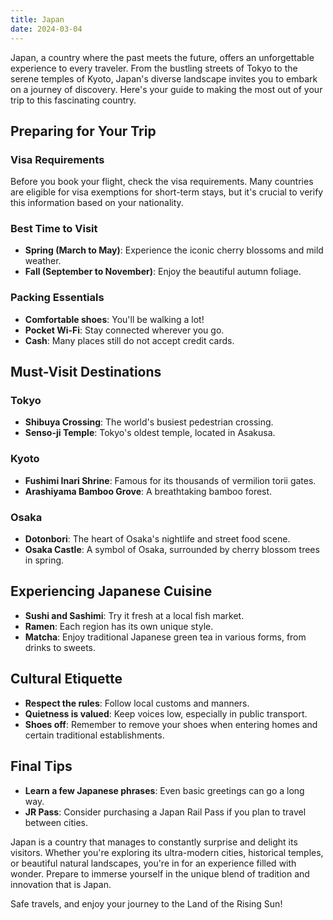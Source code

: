 ```yaml
---
title: Japan
date: 2024-03-04
---
```


Japan, a country where the past meets the future, offers an unforgettable experience to every traveler. From the bustling streets of Tokyo to the serene temples of Kyoto, Japan's diverse landscape invites you to embark on a journey of discovery. Here's your guide to making the most out of your trip to this fascinating country.

## Preparing for Your Trip

### Visa Requirements

Before you book your flight, check the visa requirements. Many countries are eligible for visa exemptions for short-term stays, but it's crucial to verify this information based on your nationality.

### Best Time to Visit

* **Spring (March to May)**: Experience the iconic cherry blossoms and mild weather.
* **Fall (September to November)**: Enjoy the beautiful autumn foliage.

### Packing Essentials

* **Comfortable shoes**: You'll be walking a lot!
* **Pocket Wi-Fi**: Stay connected wherever you go.
* **Cash**: Many places still do not accept credit cards.

## Must-Visit Destinations

### Tokyo

* **Shibuya Crossing**: The world's busiest pedestrian crossing.
* **Senso-ji Temple**: Tokyo's oldest temple, located in Asakusa.

### Kyoto

- **Fushimi Inari Shrine**: Famous for its thousands of vermilion torii gates.
- **Arashiyama Bamboo Grove**: A breathtaking bamboo forest.

### Osaka

- **Dotonbori**: The heart of Osaka's nightlife and street food scene.
- **Osaka Castle**: A symbol of Osaka, surrounded by cherry blossom trees in spring.

## Experiencing Japanese Cuisine

- **Sushi and Sashimi**: Try it fresh at a local fish market.
- **Ramen**: Each region has its own unique style.
- **Matcha**: Enjoy traditional Japanese green tea in various forms, from drinks to sweets.

## Cultural Etiquette

- **Respect the rules**: Follow local customs and manners.
- **Quietness is valued**: Keep voices low, especially in public transport.
- **Shoes off**: Remember to remove your shoes when entering homes and certain traditional establishments.

## Final Tips

- **Learn a few Japanese phrases**: Even basic greetings can go a long way.
- **JR Pass**: Consider purchasing a Japan Rail Pass if you plan to travel between cities.

Japan is a country that manages to constantly surprise and delight its visitors. Whether you're exploring its ultra-modern cities, historical temples, or beautiful natural landscapes, you're in for an experience filled with wonder. Prepare to immerse yourself in the unique blend of tradition and innovation that is Japan.

Safe travels, and enjoy your journey to the Land of the Rising Sun!

